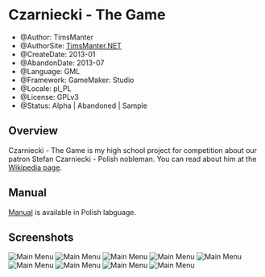 # Czarniecki - The Game

* @Author: TimsManter
* @AuthorSite: [TimsManter.NET](http://timsmanter.net/)
* @CreateDate: 2013-01
* @AbandonDate: 2013-07
* @Language: GML
* @Framework: GameMaker: Studio
* @Locale: pl_PL
* @License: GPLv3
* @Status: Alpha | Abandoned | Sample

## Overview

Czarniecki - The Game is my high school project for competition about our patron Stefan Czarniecki - Polish nobleman. You can read about him at the [Wikipedia page](https://www.wikiwand.com/en/Stefan_Czarniecki).

## Manual

[Manual](docs/description.txt) is available in Polish labguage.

## Screenshots

![Main Menu](docs/screenshots/logo_screen.png)
![Main Menu](docs/screenshots/main_menu_v2.png)
![Main Menu](docs/screenshots/first_map.png)
![Main Menu](docs/screenshots/battle_progress.png)
![Main Menu](docs/screenshots/battle_triple_secondary.png)
![Main Menu](docs/screenshots/description_screen.png)
![Main Menu](docs/screenshots/map_screen.png)
![Main Menu](docs/screenshots/question_screen.png)
![Main Menu](docs/screenshots/end_game_screen.png)